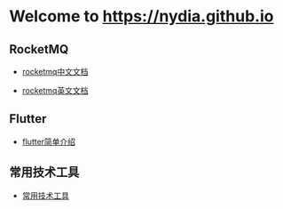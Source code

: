 # Welcome to https://nydia.github.io

## RocketMQ
- [rocketmq中文文档](rocketmq-docs/cn/README.md) 

- [rocketmq英文文档](rocketmq-docs/en/README.md)

## Flutter
- [flutter简单介绍](flutter.md)

## 常用技术工具
- [常用技术工具](tech-tools/README.md)